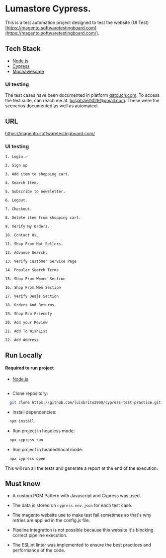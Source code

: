 # Lumastore Cypress.

This is a test automation project designed to test the website (UI Test) [https://magento.softwaretestingboard.com](https://magento.softwaretestingboard.com/).

## Tech Stack

- [Node.js](https://nodejs.org/en/download/)
- [Cypress](https://www.cypress.io/)
- [Mochawesome](https://www.npmjs.com/package/mochawesome)

### UI testing

The test cases have been documented in platform [qatouch.com](https://www.qatouch.com/). To access the test suite, can reach me at:
luisjahziel1029@gmail.com. These were the scenerios documented as well as automated:

## URL

https://magento.softwaretestingboard.com/

### UI testing

    1. Login.✅

    2. Sign up

    3. Add item to shopping cart.

    4. Search Item.

    5. Subscribe to newsletter.

    6. Logout.

    7. Checkout.

    8. Delete item from shopping cart.

    9. Verify My Orders.

    10. Contact Us.

    11. Shop From Hot Sellers.

    12. Advance Search.

    13. Verify Customer Service Page

    14. Popular Search Terms

    15. Shop From Women Section

    16. Shop From Men Section

    17. Verify Deals Section

    18. Orders And Returns

    19. Shop Eco Friendly

    20. Add your Review

    21. Add To WishList

    22. Add Address

## Run Locally

#### Required to run project

- [Node.js](https://nodejs.org/en/download/)

##

- Clone repository:

```bash
  git clone https://github.com/luisbrito2900/cypress-test-practice.git
```

- Install dependencies:

```bash
  npm install
```

- Run project in headless mode:

```bash
  npx cypress run
```

- Run project in headed/local mode:

```bash
  npx cypress open
```

This will run all the tests and generate a report at the end of the execution.

## Must know

- A custom POM Pattern with Javascript and Cypress was used.

- The data is stored on `cypress.env.json` for each test case.

- The magento website use to make test fail sometimes so that's why retries are applied in the config.js file.

- Pipeline integration is not possible because this website it's blocking correct pipeline execution.

- The ESLint linter was implemented to ensure the best practices and performance of the code.
